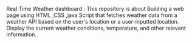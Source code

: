 Real Time Weather dashboard :
This repository is about Building a web page using HTML ,CSS ,java Script that fetches weather data from a weather API based on the user's location or a user-inputted location. Display the current weather conditions, temperature, and other relevant information.
